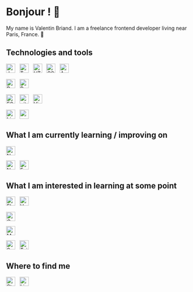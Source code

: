 # Bonjour ! 🥖

My name is Valentin Briand. I am a freelance frontend developer living near Paris, France. 🥐

## Technologies and tools

[<img src="https://img.shields.io/badge/Javascript-F7DF1E?logo=javascript&logoColor=000000&style=flat-square" alt="JavaScript logo" title="JavaScript" height="25" />][tech_tools_anchor]
&nbsp;
[<img src="https://img.shields.io/badge/TypeScript-3178C6?logo=typescript&logoColor=FFFFFF&style=flat-square" alt="TypeScript logo" title="TypeScript" height="25" />][tech_tools_anchor]
&nbsp;
[<img src="https://img.shields.io/badge/HTML5-E34F26?logo=html5&logoColor=FFFFFF&style=flat-square" alt="HTML5 logo" title="HTML5" height="25" />][tech_tools_anchor]
&nbsp;
[<img src="https://img.shields.io/badge/CSS3-1572B6?logo=css3&logoColor=FFFFFF&style=flat-square" alt="CSS3 logo" title="CSS3" height="25" />][tech_tools_anchor]
&nbsp;
[<img src="https://img.shields.io/badge/Android-3DDC84?logo=android&logoColor=FFFFFF&style=flat-square" alt="Android logo" title="Android" height="25" />][tech_tools_anchor]

[<img src="https://img.shields.io/badge/React-61DAFB?logo=react&logoColor=000000&style=flat-square" alt="React logo" title="React.js / React Native" height="25" />][tech_tools_anchor]
&nbsp;
[<img src="https://img.shields.io/badge/Redux-764ABC?logo=redux&logoColor=FFFFFF&style=flat-square" alt="Redux logo" title="Redux" height="25" />][tech_tools_anchor]

<a name="learning-now"></a>

[<img src="https://img.shields.io/badge/ESLint-4B32C3?logo=eslint&logoColor=FFFFFF&style=flat-square" alt="ESLint logo" title="ESLint" height="25" />][tech_tools_anchor]
&nbsp;
[<img src="https://img.shields.io/badge/git-F05032?logo=git&logoColor=FFFFFF&style=flat-square" alt="git logo" title="git" height="25" />][tech_tools_anchor]
&nbsp;
[<img src="https://img.shields.io/badge/VS%20Code-007ACC?logo=visual-studio-code&logoColor=FFFFFF&style=flat-square" alt="Visual Studio Code logo" title="Visual Studio Code" height="25" />][tech_tools_anchor]

[<img src="https://img.shields.io/badge/Linux-FCC624?logo=linux&logoColor=000000&style=flat-square" alt="Linux logo" title="GNU/Linux" height="25" />][tech_tools_anchor]
&nbsp;
[<img src="https://img.shields.io/badge/macOS-000000?logo=macos&logoColor=FFFFFF&style=flat-square" alt="macOS logo" title="macOS" height="25" />][tech_tools_anchor]

## What I am currently learning / improving on

<a name="learning-next"></a>

[<img src="https://img.shields.io/badge/Node.js-339933?logo=node.js&logoColor=FFFFFF&style=flat-square" alt="Node.js logo" title="Node.js" height="25" />][learning_now_anchor]

[<img src="https://img.shields.io/badge/Next.js-000000?logo=next.js&logoColor=FFFFFF&style=flat-square" alt="Next.js logo" title="Next.js" height="25" />][learning_now_anchor]
&nbsp;
[<img src="https://img.shields.io/badge/Express-000000?logo=express&logoColor=FFFFFF&style=flat-square" alt="Express.js logo" title="Express.js" height="25" />][learning_now_anchor]

## What I am interested in learning at some point

[<img src="https://img.shields.io/badge/Flutter-02569B?logo=flutter&logoColor=FFFFFF&style=flat-square" alt="Flutter logo" title="Flutter" height="25" />][learning_next_anchor]
&nbsp;
[<img src="https://img.shields.io/badge/Vue.js-4FC08D?logo=vue.js&logoColor=FFFFFF&style=flat-square" alt="Vue.js logo" title="Vue.js" height="25" />][learning_next_anchor]

[<img src="https://img.shields.io/badge/GraphQL-E10098?logo=graphql&logoColor=FFFFFF&style=flat-square" alt="GraphQL logo" title="GraphQL" height="25" />][learning_next_anchor]

[<img src="https://img.shields.io/badge/MongoDB-47A248?logo=mongodb&logoColor=FFFFFF&style=flat-square" alt="MongoDB logo" title="MongoDB" height="25" />][learning_next_anchor]

[<img src="https://img.shields.io/badge/Sass-CC6699?logo=sass&logoColor=FFFFFF&style=flat-square" alt="Sass logo" title="Sass" height="25" />][learning_next_anchor]
&nbsp;
[<img src="https://img.shields.io/badge/Tailwind%20CSS-38B2AC?logo=tailwind-css&logoColor=FFFFFF&style=flat-square" alt="Tailwind CSS logo" title="Tailwind CSS" height="25" />][learning_next_anchor]

## Where to find me

[<img src="https://img.shields.io/badge/Stack%20Overflow-FE7A16?logo=stackoverflow&logoColor=FFFFFF&style=flat-square" alt="Stack Overflow logo" title="Stack Overflow" height="25" />](https://stackoverflow.com/users/10927329/valentin-briand)
&nbsp;
[<img src="https://img.shields.io/badge/LinkedIn-0077B5?logo=linkedin&logoColor=FFFFFF&style=flat-square" alt="LinkedIn logo" title="LinkedIn" height="25" />](https://www.linkedin.com/in/valentinbriand42)

[tech_tools_anchor]: #bonjour--
[learning_now_anchor]: #learning-now
[learning_next_anchor]: #learning-next
